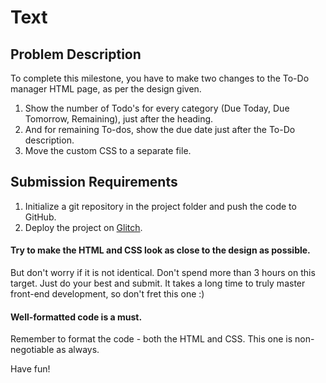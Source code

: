 # Text

## Problem Description
To complete this milestone, you have to make two changes to the To-Do manager HTML page, as per the design given.

1. Show the number of Todo's for every category (Due Today, Due Tomorrow, Remaining), just after the heading.
2. And for remaining To-dos, show the due date just after the To-Do description.
3. Move the custom CSS to a separate file.
   
## Submission Requirements
1. Initialize a git repository in the project folder and push the code to GitHub.
2. Deploy the project on [Glitch](https://glitch.com/).
   
#### Try to make the HTML and CSS look as close to the design as possible.
But don't worry if it is not identical. Don't spend more than 3 hours on this target. Just do your best and submit. It takes a long time to truly master front-end development, so don't fret this one :)

#### Well-formatted code is a must.
Remember to format the code - both the HTML and CSS. This one is non-negotiable as always.

Have fun!